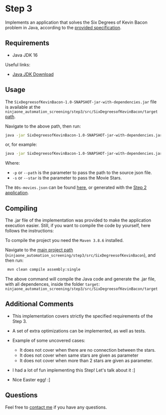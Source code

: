 # Step 3

Implements an application that solves the Six Degrees of Kevin Bacon problem in Java, according to the [provided specification](../step-three-six-degrees.feature).

## Requirements

- Java JDK 16

Useful links:
- [Java JDK Download](https://www.oracle.com/java/technologies/javase/jdk16-archive-downloads.html)

## Usage

The `SixDegreesofKevinBacon-1.0-SNAPSHOT-jar-with-dependencies.jar` file is available at the `ninjaone_automation_screening/step3/src/SixDegreesofKevinBacon/target` [path](../src/SixDegreesofKevinBacon/target).

Navigate to the above path, then run:


```bash
java -jar SixDegreesofKevinBacon-1.0-SNAPSHOT-jar-with-dependencies.jar -p "C:\Path\to\json\80s-movies.json -s "Tom Cruise""
```

or, for example: 

```bash
java -jar SixDegreesofKevinBacon-1.0-SNAPSHOT-jar-with-dependencies.jar -p "C:\Path\to\json\80s-movies.json -s "Tom Cruise" -s "Sylvester Stallone""
```

Where: 
- `-p` or `--path` is the parameter to pass the path to the source json file.
- `-s` or `--star` is the parameter to pass the Movie Stars.

The `80s-movies.json` can be found [here](../../data/80s-movies.json), or generated with the [Step 2 application](../../step2).

## Compiling

The .jar file of the implementation was provided to make the application execution easier. Still, if you want to compile the code by yourself, here follows the instructions:

To compile the project you need the `Maven 3.8.6` installed.

Navigate to the [main project path](./SixDegreesofKevinBacon) (`ninjaone_automation_screening/step3/src/SixDegreesofKevinBacon`), and then run:

```bash
 mvn clean compile assembly:single
```

The above command will compile the Java code and generate the .jar file, with all dependences, inside the folder `target`:
`ninjaone_automation_screening/step3/src/SixDegreesofKevinBacon/target`

## Additional Comments
- This implementation covers strictly the specified requirements of the Step 3.
- A set of extra optimizations can be implemented, as well as tests.
- Example of some uncovered cases:
  - It does not cover when there are no connection between the stars.
  - It does not cover when same stars are given as parameter
  - It does not cover when more than 2 stars are given as parameter.
 
- I had a lot of fun implementing this Step! Let's talk about it :]
- Nice Easter egg! :]

## Questions
Feel free to [contact me](mailto:lualjsantos@gmail.com) if you have any questions.
